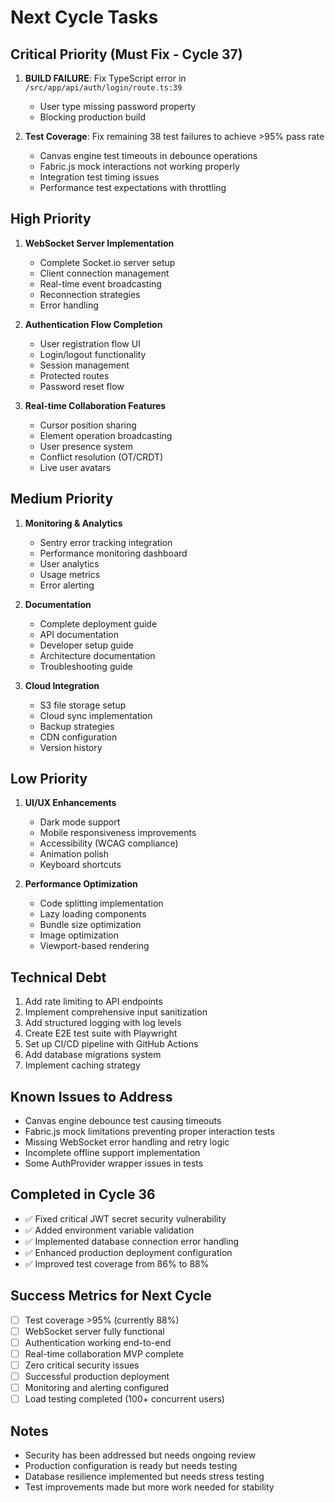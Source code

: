 # Next Cycle Tasks

## Critical Priority (Must Fix - Cycle 37)
1. **BUILD FAILURE**: Fix TypeScript error in `/src/app/api/auth/login/route.ts:39`
   - User type missing password property
   - Blocking production build
   
2. **Test Coverage**: Fix remaining 38 test failures to achieve >95% pass rate
   - Canvas engine test timeouts in debounce operations
   - Fabric.js mock interactions not working properly
   - Integration test timing issues
   - Performance test expectations with throttling

## High Priority
1. **WebSocket Server Implementation**
   - Complete Socket.io server setup
   - Client connection management
   - Real-time event broadcasting
   - Reconnection strategies
   - Error handling

2. **Authentication Flow Completion**
   - User registration flow UI
   - Login/logout functionality
   - Session management
   - Protected routes
   - Password reset flow

3. **Real-time Collaboration Features**
   - Cursor position sharing
   - Element operation broadcasting
   - User presence system
   - Conflict resolution (OT/CRDT)
   - Live user avatars

## Medium Priority
1. **Monitoring & Analytics**
   - Sentry error tracking integration
   - Performance monitoring dashboard
   - User analytics
   - Usage metrics
   - Error alerting

2. **Documentation**
   - Complete deployment guide
   - API documentation
   - Developer setup guide
   - Architecture documentation
   - Troubleshooting guide

3. **Cloud Integration**
   - S3 file storage setup
   - Cloud sync implementation
   - Backup strategies
   - CDN configuration
   - Version history

## Low Priority
1. **UI/UX Enhancements**
   - Dark mode support
   - Mobile responsiveness improvements
   - Accessibility (WCAG compliance)
   - Animation polish
   - Keyboard shortcuts

2. **Performance Optimization**
   - Code splitting implementation
   - Lazy loading components
   - Bundle size optimization
   - Image optimization
   - Viewport-based rendering

## Technical Debt
1. Add rate limiting to API endpoints
2. Implement comprehensive input sanitization
3. Add structured logging with log levels
4. Create E2E test suite with Playwright
5. Set up CI/CD pipeline with GitHub Actions
6. Add database migrations system
7. Implement caching strategy

## Known Issues to Address
- Canvas engine debounce test causing timeouts
- Fabric.js mock limitations preventing proper interaction tests
- Missing WebSocket error handling and retry logic
- Incomplete offline support implementation
- Some AuthProvider wrapper issues in tests

## Completed in Cycle 36
- ✅ Fixed critical JWT secret security vulnerability
- ✅ Added environment variable validation
- ✅ Implemented database connection error handling
- ✅ Enhanced production deployment configuration
- ✅ Improved test coverage from 86% to 88%

## Success Metrics for Next Cycle
- [ ] Test coverage >95% (currently 88%)
- [ ] WebSocket server fully functional
- [ ] Authentication working end-to-end
- [ ] Real-time collaboration MVP complete
- [ ] Zero critical security issues
- [ ] Successful production deployment
- [ ] Monitoring and alerting configured
- [ ] Load testing completed (100+ concurrent users)

## Notes
- Security has been addressed but needs ongoing review
- Production configuration is ready but needs testing
- Database resilience implemented but needs stress testing
- Test improvements made but more work needed for stability